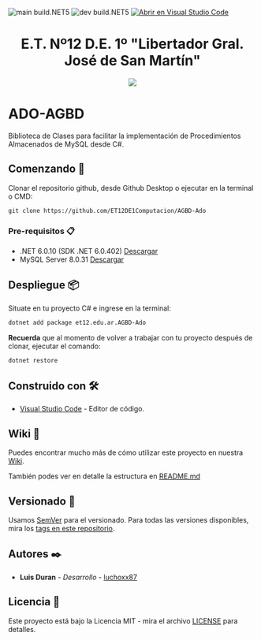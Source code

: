 ![main build.NET5](https://github.com/ET12DE1Computacion/AGBD-Ado/workflows/main-build.NET5/badge.svg?branch=main) ![dev build.NET5](https://github.com/ET12DE1Computacion/AGBD-Ado/workflows/dev-build.NET5/badge.svg?branch=dev) [![Abrir en Visual Studio Code](https://open.vscode.dev/badges/open-in-vscode.svg)](https://open.vscode.dev/ET12DE1Computacion/AGBD-Ado)

<h1 align="center">E.T. Nº12 D.E. 1º "Libertador Gral. José de San Martín"</h1>
<p align="center">
  <img src="https://et12.edu.ar/imgs/computacion/vamoaprogramabanner.png">
</p>

# ADO-AGBD

Biblioteca de Clases para facilitar la implementación de Procedimientos Almacenados de MySQL desde C#.

## Comenzando 🚀

Clonar el repositorio github, desde Github Desktop o ejecutar en la terminal o CMD:

```
git clone https://github.com/ET12DE1Computacion/AGBD-Ado
```

### Pre-requisitos 📋

- .NET 6.0.10 (SDK .NET 6.0.402) [Descargar](https://dotnet.microsoft.com/download/dotnet/6.0)
- MySQL Server 8.0.31 [Descargar](https://dev.mysql.com/downloads/mysql/)

## Despliegue 📦

Situate en tu proyecto C# e ingrese en la terminal:

```bash
dotnet add package et12.edu.ar.AGBD-Ado
```

**Recuerda** que al momento de volver a trabajar con tu proyecto después de clonar, ejecutar el comando:

```bash
dotnet restore
```

## Construido con 🛠️

* [Visual Studio Code](https://code.visualstudio.com/#alt-downloads) - Editor de código.

## Wiki 📖

Puedes encontrar mucho más de cómo utilizar este proyecto en nuestra [Wiki](https://github.com/ET12DE1Computacion/AGBD-Ado/wiki).

También podes ver en detalle la estructura en [README.md](AGBD/README.md) 

## Versionado 📌

Usamos [SemVer](http://semver.org/) para el versionado. Para todas las versiones disponibles, mira los [tags en este repositorio](https://github.com/ET12DE1Computacion/AGBD-Ado/tags).

## Autores ✒️

* **Luis Duran** - *Desarrollo* - [luchoxx87](https://github.com/luchoxx87)

## Licencia 📄

Este proyecto está bajo la Licencia MIT - mira el archivo [LICENSE](LICENSE) para detalles.
